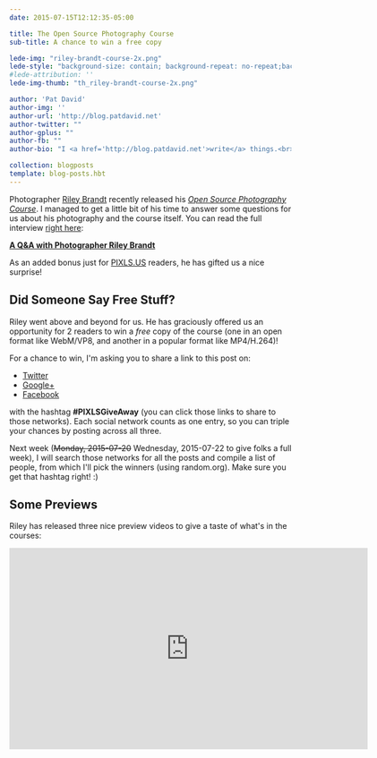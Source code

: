```yaml
---
date: 2015-07-15T12:12:35-05:00

title: The Open Source Photography Course
sub-title: A chance to win a free copy

lede-img: "riley-brandt-course-2x.png"
lede-style: "background-size: contain; background-repeat: no-repeat;background-color: rgb(188, 78, 80);"
#lede-attribution: ''
lede-img-thumb: "th_riley-brandt-course-2x.png"

author: 'Pat David'
author-img: ''
author-url: 'http://blog.patdavid.net'
author-twitter: ""
author-gplus: ""
author-fb: ""
author-bio: "I <a href='http://blog.patdavid.net'>write</a> things.<br>I <a href='http://www.flickr.com/photos/patdavid'>photograph</a> things.<br>Sometimes they <a href='//pixls.us'>meet</a>."

collection: blogposts 
template: blog-posts.hbt
---
```


Photographer [Riley Brandt] recently released his [*Open Source Photography Course*].
I managed to get a little bit of his time to answer some questions for us about his photography and the course itself.
You can read the full interview [right here](/articles/a-q-a-with-photographer-riley-brandt/):

[**A Q&A with Photographer Riley Brandt**](/articles/a-q-a-with-photographer-riley-brandt/)

As an added bonus just for [PIXLS.US](//pixls.us) readers, he has gifted us a nice surprise!


## Did Someone Say Free Stuff?

Riley went above and beyond for us.
He has graciously offered us an opportunity for 2 readers to win a *free* copy of the course (one in an open format like WebM/VP8, and another in a popular format like MP4/H.264)!

<!-- more -->

For a chance to win, I'm asking you to share a link to this post on:
* [Twitter] 
* [Google+] 
* [Facebook] 

with the hashtag **#PIXLSGiveAway** (you can click those links to share to those networks).
Each social network counts as one entry, so you can triple your chances by posting across all three.

Next week (~~Monday, 2015-07-20~~ Wednesday, 2015-07-22 to give folks a full week), I will search those networks for all the posts and compile a list of people, from which I'll pick the winners (using random.org).
Make sure you get that hashtag right! :)



## Some Previews
Riley has released three nice preview videos to give a taste of what's in the courses:

<div class='fluid-vid'>
<iframe width="640" height="360" src="https://www.youtube-nocookie.com/embed/TGwuMYsuAuY?list=PL33t7emXCBHkg6a6Ao_ULh7fsgWXg5ua9" frameborder="0" allowfullscreen></iframe>
</div>

[Riley Brandt]: http://www.rileybrandt.com/
[*Open Source Photography Course*]: http://www.rileybrandt.com/lessons/
[Google+]: https://plus.google.com/share?url=https://pixls.us/blog/2015/07/the-open-source-photography-course/
[Facebook]: https://www.facebook.com/sharer/sharer.php?u=https://pixls.us/blog/2015/07/the-open-source-photography-course/
[Twitter]: https://twitter.com/intent/tweet?hashtags=PIXLSGiveAway&url=https://pixls.us/blog/2015/07/the-open-source-photography-course/
[@pixlsus]: https://twitter.com/pixlsus
